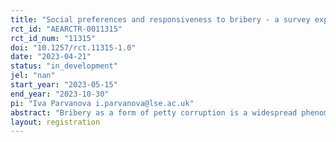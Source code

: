 ```yaml
---
title: "Social preferences and responsiveness to bribery - a survey experiment"
rct_id: "AEARCTR-0011315"
rct_id_num: "11315"
doi: "10.1257/rct.11315-1.0"
date: "2023-04-21"
status: "in_development"
jel: "nan"
start_year: "2023-05-15"
end_year: "2023-10-30"
pi: "Iva Parvanova i.parvanova@lse.ac.uk"
abstract: "Bribery as a form of petty corruption is a widespread phenomenon contributing to overburdened provision of public services across low- and middle-income countries. The adverse effects on the quality, equity and trust within these systems are widely acknowledged. There are numerous challenges associated with researching corruption of any type due to its illicit nature. Moreover, observing the quality, timeliness or provider effort of most public services (such as healthcare or education) adds another layer of complexity in determining the real effect of bribery on the delivery of these services. Within this study I propose a novel experimental design which allows me to measure the extent to which bribery is reciprocated. Furthermore, by incorporating varying service provider and recipient characteristics, I will be able to assess the effects on social preferences on this degree of responsiveness. By proposing a cross-cultural experimental set-up, recruiting students from Bulgaria and the UK, I will utilize the underlying discrepancies in bribery prevalence to elicit the interactions between corruption norms and social preferences."
layout: registration
---
```



